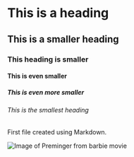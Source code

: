 # This is a heading
## This is a smaller heading
### This heading is smaller
#### This is even smaller
##### This is even more smaller
###### This is the smallest heading

First file created using Markdown.

![Image of Preminger from barbie movie](https://static.wikia.nocookie.net/villains/images/5/58/Premingerbarbievillains.jpg/revision/latest?cb=20210519094225)
